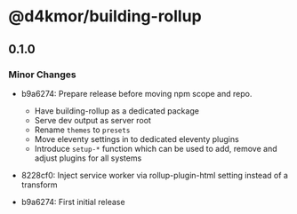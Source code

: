 # @d4kmor/building-rollup

## 0.1.0
### Minor Changes

- b9a6274: Prepare release before moving npm scope and repo.
  
  - Have building-rollup as a dedicated package
  - Serve dev output as server root
  - Rename `themes` to `presets`
  - Move eleventy settings in to dedicated eleventy plugins
  - Introduce `setup-*` function which can be used to add, remove and adjust plugins for all systems
- 8228cf0: Inject service worker via rollup-plugin-html setting instead of a transform
- b9a6274: First initial release

